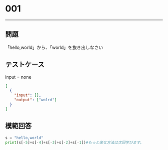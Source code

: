 # 001

---

## 問題

「hello,world」から、「world」を抜き出しなさい

## テストケース

input = none

```json
[
  {
    "input": [],
    "output": ["wolrd"]
  }
]
```

## 模範回答

```python
s = "hello,world"
print(s[-5]+s[-4]+s[-3]+s[-2]+s[-1])#もっと楽な方法は次回学びます。
```
